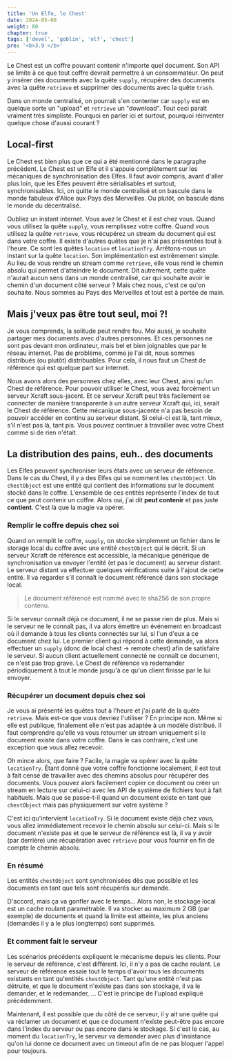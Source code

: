 ```yaml
---
title: 'Un Elfe, le Chest'
date: 2024-05-08
weight: 80
chapter: true
tags: ['devel', 'goblin', 'elf', 'chest']
pre: '<b>3.9 </b>'
---
```


Le Chest est un coffre pouvant contenir n'importe quel document. Son API se
limite à ce que tout coffre devrait permettre à un consommateur. On peut y
insérer des documents avec la quête `supply`, récupérer des documents avec la
quête `retrieve` et supprimer des documents avec la quête `trash`.

Dans un monde centralisé, on pourrait s'en contenter car `supply` est en quelque
sorte un "upload" et `retrieve` un "download". Tout ceci paraît vraiment très
simpliste. Pourquoi en parler ici et surtout, pourquoi réinventer quelque chose
d'aussi courant ?

## Local-first

Le Chest est bien plus que ce qui a été mentionné dans le paragraphe précédent.
Le Chest est un Elfe et il s'appuie complètement sur les mécaniques de
synchronisation des Elfes. Il faut avoir compris, avant d'aller plus loin, que
les Elfes peuvent être sérialisables et surtout, synchronisables. Ici, on quitte
le monde centralisé et on bascule dans le monde fabuleux d'Alice aux Pays des
Merveilles. Ou plutôt, on bascule dans le monde du décentralisé.

Oubliez un instant internet. Vous avez le Chest et il est chez vous. Quand vous
utilisez la quête `supply`, vous remplissez votre coffre. Quand vous utilisez la
quête `retrieve`, vous récupérez un stream du document qui est dans votre
coffre. Il existe d'autres quêtes que je n'ai pas présentées tout à l'heure. Ce
sont les quêtes `location` et `locationTry`. Arrêtons-nous un instant sur la
quête `location`. Son implémentation est extrêmement simple. Au lieu de vous
rendre un stream comme `retrieve`, elle vous rend le chemin absolu qui permet
d'atteindre le document. Dit autrement, cette quête n'aurait aucun sens dans un
monde centralisé, car qui souhaite avoir le chemin d'un document côté serveur ?
Mais chez nous, c'est ce qu'on souhaite. Nous sommes au Pays des Merveilles et
tout est à portée de main.

## Mais j'veux pas être tout seul, moi ?!

Je vous comprends, la solitude peut rendre fou. Moi aussi, je souhaite partager
mes documents avec d'autres personnes. Et ces personnes ne sont pas devant mon
ordinateur, mais bel et bien joignables que par le réseau internet. Pas de
problème, comme je l'ai dit, nous sommes distribués (ou plutôt) distribuables.
Pour cela, il nous faut un Chest de référence qui est quelque part sur internet.

Nous avons alors des personnes chez elles, avec leur Chest, ainsi qu'un Chest de
référence. Pour pouvoir utiliser le Chest, vous avez forcément un serveur Xcraft
sous-jacent. Et ce serveur Xcraft peut très facilement se connecter de manière
transparente à un autre serveur Xcraft qui, ici, serait le Chest de référence.
Cette mécanique sous-jacente n'a pas besoin de pouvoir accéder en continu au
serveur distant. Si celui-ci est là, tant mieux, s'il n'est pas là, tant pis.
Vous pouvez continuer à travailler avec votre Chest comme si de rien n'était.

## La distribution des pains, euh.. des documents

Les Elfes peuvent synchroniser leurs états avec un serveur de référence. Dans le
cas du Chest, il y a des Elfes qui se nomment les `chestObject`. Un
`chestObject` est une entité qui contient des informations sur le document
stocké dans le coffre. L'ensemble de ces entités représente l'index de tout ce
que peut contenir un coffre. Alors oui, j'ai dit **peut contenir** et pas juste
**contient**. C'est là que la magie va opérer.

### Remplir le coffre depuis chez soi

Quand on remplit le coffre, `supply`, on stocke simplement un fichier dans le
storage local du coffre avec une entité `chestObject` qui le décrit. Si un
serveur Xcraft de référence est accessible, la mécanique générique de
synchronisation va envoyer l'entité (et pas le document) au serveur distant. Le
serveur distant va effectuer quelques vérifications suite à l'ajout de cette
entité. Il va regarder s'il connaît le document référencé dans son stockage
local.

> Le document référencé est nommé avec le sha256 de son propre contenu.

Si le serveur connaît déjà ce document, il ne se passe rien de plus. Mais si le
serveur ne le connaît pas, il va alors émettre un événement en broadcast où il
demande à tous les clients connectés sur lui, si l'un d'eux a ce document chez
lui. Le premier client qui répond à cette demande, va alors effectuer un
`supply` (donc de local chest → remote chest) afin de satisfaire le serveur. Si
aucun client actuellement connecté ne connaît ce document, ce n'est pas trop
grave. Le Chest de référence va redemander périodiquement à tout le monde
jusqu'à ce qu'un client finisse par le lui envoyer.

### Récupérer un document depuis chez soi

Je vous ai présenté les quêtes tout à l'heure et j'ai parlé de la quête
`retrieve`. Mais est-ce que vous devriez l'utiliser ? En principe non. Même si
elle est publique, finalement elle n'est pas adaptée à un modèle distribué. Il
faut comprendre qu'elle va vous retourner un stream uniquement si le document
existe dans votre coffre. Dans le cas contraire, c'est une exception que vous
allez recevoir.

Oh mince alors, que faire ? Facile, la magie va opérer avec la quête
`locationTry`. Étant donné que votre coffre fonctionne localement, il est tout à
fait censé de travailler avec des chemins absolus pour récupérer des documents.
Vous pouvez alors facilement copier ce document ou créer un stream en lecture
sur celui-ci avec les API de système de fichiers tout à fait habituels. Mais que
se passe-t-il quand un document existe en tant que `chestObject` mais pas
physiquement sur votre système ?

C'est ici qu'intervient `locationTry`. Si le document existe déjà chez vous,
vous allez immédiatement recevoir le chemin absolu sur celui-ci. Mais si le
document n'existe pas et que le serveur de référence est là, il va y avoir (par
derrière) une récupération avec `retrieve` pour vous fournir en fin de compte le
chemin absolu.

### En résumé

Les entités `chestObject` sont synchronisées dès que possible et les documents
en tant que tels sont récupérés sur demande.

D'accord, mais ça va gonfler avec le temps... Alors non, le stockage local est
un cache roulant paramétrable. Il va stocker au maximum 2 GB (par exemple) de
documents et quand la limite est atteinte, les plus anciens (demandés il y a le
plus longtemps) sont supprimés.

### Et comment fait le serveur

Les scénarios précédents expliquent le mécanisme depuis les clients. Pour le
serveur de référence, c'est différent. Ici, il n'y a pas de cache roulant. Le
serveur de référence essaie tout le temps d'avoir tous les documents existants
en tant qu'entités `chestObject`. Tant qu'une entité n'est pas détruite, et que
le document n'existe pas dans son stockage, il va le demander, et le redemander,
... C'est le principe de l'upload expliqué précédemment.

Maintenant, il est possible que du côté de ce serveur, il y ait une quête qui va
réclamer un document et que ce document n'existe peut-être pas encore dans
l'index du serveur ou pas encore dans le stockage. Si c'est le cas, au moment du
`locationTry`, le serveur va demander avec plus d'insistance qu'on lui donne ce
document avec un timeout afin de ne pas bloquer l'appel pour toujours.

